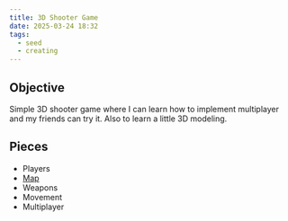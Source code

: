 ```yaml
---
title: 3D Shooter Game
date: 2025-03-24 18:32
tags:
  - seed
  - creating
---
```

## Objective
Simple 3D shooter game where I can learn how to implement multiplayer and my friends can try it. Also to learn a little 3D modeling.

## Pieces
- Players
- [Map](test-map)
- Weapons
- Movement
- Multiplayer
